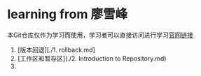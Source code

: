 # learning from 廖雪峰

本Git仓库仅作为学习而使用，学习者可以直接访问进行学习[官网链接](https://www.liaoxuefeng.com/wiki/0013739516305929606dd18361248578c67b8067c8c017b000)

1.  [版本回退][./1. rollback.md]
2.  [工作区和暂存区](./2. Introduction to Repository.md)
3.  

